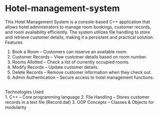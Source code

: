 # Hotel-management-system
This Hotel Management System is a console-based C++ application that allows hotel administrators to manage room bookings, customer records, and room availability efficiently. The system utilizes file handling to store and retrieve customer details, making it a persistent and practical solution.
<br>
Features
1. Book a Room – Customers can reserve an available room.
2. Customer Records – View customer details based on room number.
3. Rooms Allotted – Check a list of currently occupied rooms.
4. Modify Records – Update customer details.
5. Delete Records – Remove customer information when they check out.
6. Admin Authentication – Secure access to hotel management functions.
<br>
Technologies Used <br>
1. C++ – Core programming language
2. File Handling – Stores customer records in a text file (Record.dat)
3. OOP Concepts – Classes & Objects for modularity
